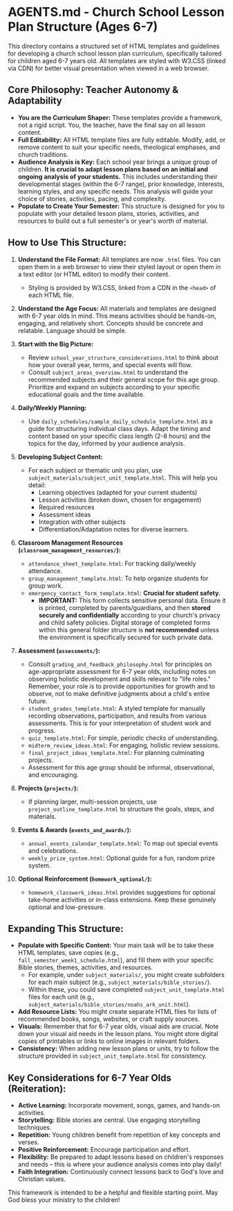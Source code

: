 # AGENTS.md - Church School Lesson Plan Structure (Ages 6-7)

This directory contains a structured set of HTML templates and guidelines for developing a church school lesson plan curriculum, specifically tailored for children aged 6-7 years old. All templates are styled with W3.CSS (linked via CDN) for better visual presentation when viewed in a web browser.

## Core Philosophy: Teacher Autonomy & Adaptability

*   **You are the Curriculum Shaper:** These templates provide a framework, not a rigid script. You, the teacher, have the final say on all lesson content.
*   **Full Editability:** All HTML template files are fully editable. Modify, add, or remove content to suit your specific needs, theological emphases, and church traditions.
*   **Audience Analysis is Key:** Each school year brings a unique group of children. **It is crucial to adapt lesson plans based on an initial and ongoing analysis of your students.** This includes understanding their developmental stages (within the 6-7 range), prior knowledge, interests, learning styles, and any specific needs. This analysis will guide your choice of stories, activities, pacing, and complexity.
*   **Populate to Create Your Semester:** This structure is designed for you to populate with your detailed lesson plans, stories, activities, and resources to build out a full semester's or year's worth of material.

## How to Use This Structure:

1.  **Understand the File Format:** All templates are now `.html` files. You can open them in a web browser to view their styled layout or open them in a text editor (or HTML editor) to modify their content.
    *   Styling is provided by W3.CSS, linked from a CDN in the `<head>` of each HTML file.

2.  **Understand the Age Focus:** All materials and templates are designed with 6-7 year olds in mind. This means activities should be hands-on, engaging, and relatively short. Concepts should be concrete and relatable. Language should be simple.

3.  **Start with the Big Picture:**
    *   Review `school_year_structure_considerations.html` to think about how your overall year, terms, and special events will flow.
    *   Consult `subject_areas_overview.html` to understand the recommended subjects and their general scope for this age group. Prioritize and expand on subjects according to your specific educational goals and the time available.

4.  **Daily/Weekly Planning:**
    *   Use `daily_schedules/sample_daily_schedule_template.html` as a guide for structuring individual class days. Adapt the timing and content based on your specific class length (2-8 hours) and the topics for the day, informed by your audience analysis.

5.  **Developing Subject Content:**
    *   For each subject or thematic unit you plan, use `subject_materials/subject_unit_template.html`. This will help you detail:
        *   Learning objectives (adapted for your current students)
        *   Lesson activities (broken down, chosen for engagement)
        *   Required resources
        *   Assessment ideas
        *   Integration with other subjects
        *   Differentiation/Adaptation notes for diverse learners.

6.  **Classroom Management Resources (`classroom_management_resources/`):**
    *   `attendance_sheet_template.html`: For tracking daily/weekly attendance.
    *   `group_management_template.html`: To help organize students for group work.
    *   `emergency_contact_form_template.html`: **Crucial for student safety.**
        *   **IMPORTANT:** This form collects sensitive personal data. Ensure it is printed, completed by parents/guardians, and then **stored securely and confidentially** according to your church's privacy and child safety policies. Digital storage of completed forms within this general folder structure is **not recommended** unless the environment is specifically secured for such private data.

7.  **Assessment (`assessments/`):**
    *   Consult `grading_and_feedback_philosophy.html` for principles on age-appropriate assessment for 6-7 year olds, including notes on observing holistic development and skills relevant to "life roles." Remember, your role is to provide opportunities for growth and to observe, not to make definitive judgments about a child's entire future.
    *   `student_grades_template.html`: A styled template for manually recording observations, participation, and results from various assessments. This is for your interpretation of student work and progress.
    *   `quiz_template.html`: For simple, periodic checks of understanding.
    *   `midterm_review_ideas.html`: For engaging, holistic review sessions.
    *   `final_project_ideas_template.html`: For planning culminating projects.
    *   Assessment for this age group should be informal, observational, and encouraging.

8.  **Projects (`projects/`):**
    *   If planning larger, multi-session projects, use `project_outline_template.html` to structure the goals, steps, and materials.

9.  **Events & Awards (`events_and_awards/`):**
    *   `annual_events_calendar_template.html`: To map out special events and celebrations.
    *   `weekly_prize_system.html`: Optional guide for a fun, random prize system.

10. **Optional Reinforcement (`homework_optional/`):**
    *   `homework_classwork_ideas.html` provides suggestions for optional take-home activities or in-class extensions. Keep these genuinely optional and low-pressure.

## Expanding This Structure:

*   **Populate with Specific Content:** Your main task will be to take these HTML templates, save copies (e.g., `fall_semester_week1_schedule.html`), and fill them with your specific Bible stories, themes, activities, and resources.
    *   For example, under `subject_materials/`, you might create subfolders for each main subject (e.g., `subject_materials/bible_stories/`).
    *   Within these, you could save completed `subject_unit_template.html` files for each unit (e.g., `subject_materials/bible_stories/noahs_ark_unit.html`).
*   **Add Resource Lists:** You might create separate HTML files for lists of recommended books, songs, websites, or craft supply sources.
*   **Visuals:** Remember that for 6-7 year olds, visual aids are crucial. Note down your visual aid needs in the lesson plans. You might store digital copies of printables or links to online images in relevant folders.
*   **Consistency:** When adding new lesson plans or units, try to follow the structure provided in `subject_unit_template.html` for consistency.

## Key Considerations for 6-7 Year Olds (Reiteration):

*   **Active Learning:** Incorporate movement, songs, games, and hands-on activities.
*   **Storytelling:** Bible stories are central. Use engaging storytelling techniques.
*   **Repetition:** Young children benefit from repetition of key concepts and verses.
*   **Positive Reinforcement:** Encourage participation and effort.
*   **Flexibility:** Be prepared to adapt lessons based on children's responses and needs – this is where your audience analysis comes into play daily!
*   **Faith Integration:** Continuously connect lessons back to God's love and Christian values.

This framework is intended to be a helpful and flexible starting point. May God bless your ministry to the children!
